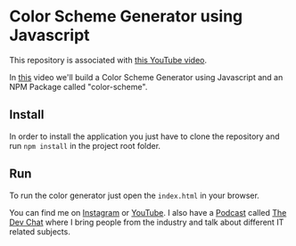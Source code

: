 # Color Scheme Generator using Javascript

This repository is associated with [this YouTube video][video].

In [this][video] video we'll build a Color Scheme Generator using Javascript and an NPM Package called "color-scheme".

## Install 

In order to install the application you just have to clone the repository and run `npm install` in the project root folder.

## Run

To run the color generator just open the `index.html` in your browser.

You can find me on [Instagram](https://www.instagram.com/the.dev.guy/) or [YouTube](https://www.youtube.com/thedevguy).
I also have a [Podcast](https://anchor.fm/thedevguy) called [The Dev Chat](https://anchor.fm/thedevguy) where I bring people from the industry and talk about different IT related subjects.

[video]: https://youtu.be/EK0mFjDAr_c
